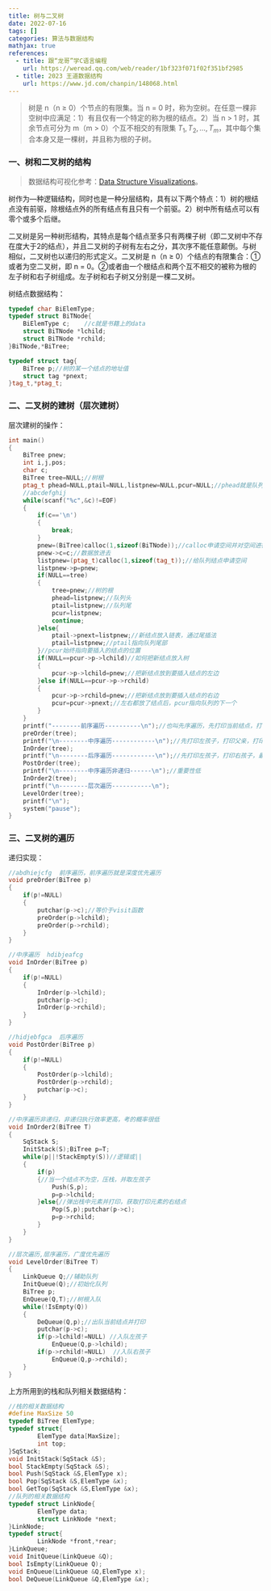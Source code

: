 ```yaml
---
title: 树与二叉树
date: 2022-07-16
tags: []
categories: 算法与数据结构
mathjax: true
references:
  - title: 跟“龙哥”学C语言编程
    url: https://weread.qq.com/web/reader/1bf323f071f02f351bf2985  
  - title: 2023 王道数据结构
    url: https://www.jd.com/chanpin/148068.html
---
```


> 树是 n（n ≥ 0）个节点的有限集。当 n = 0 时，称为空树。在任意一棵非空树中应满足：1）有且仅有一个特定的称为根的结点。2）当 n > 1 时，其余节点可分为 m（m > 0）个互不相交的有限集 $T_1,T_2,…, T_m$，其中每个集合本身又是一棵树，并且称为根的子树。

<!--more-->

### 一、树和二叉树的结构

> 数据结构可视化参考：[Data Structure Visualizations](https://www.cs.usfca.edu/~galles/visualization/Algorithms.html)。

树作为—种逻辑结构，同时也是一种分层结构，具有以下两个特点：1）树的根结点没有前驱，除根结点外的所有结点有且只有一个前驱。2）树中所有结点可以有零个或多个后继。

二叉树是另一种树形结构，其特点是每个结点至多只有两棵子树（即二叉树中不存在度大于2的结点），并且二叉树的子树有左右之分，其次序不能任意颠倒。与树相似，二叉树也以递归的形式定义。二叉树是 n（n ≥ 0）个结点的有限集合：①或者为空二叉树，即 n = 0。②或者由一个根结点和两个互不相交的被称为根的左子树和右子树组成。左子树和右子树又分别是一棵二叉树。

树结点数据结构：

```cpp
typedef char BiElemType;
typedef struct BiTNode{
    BiElemType c;    //c就是书籍上的data
    struct BiTNode *lchild;
    struct BiTNode *rchild;
}BiTNode,*BiTree;

typedef struct tag{
	BiTree p;//树的某一个结点的地址值
	struct tag *pnext;
}tag_t,*ptag_t;
```

### 二、二叉树的建树（层次建树）

层次建树的操作：

```cpp
int main()
{
    BiTree pnew;
    int i,j,pos;
    char c;
    BiTree tree=NULL;//树根
    ptag_t phead=NULL,ptail=NULL,listpnew=NULL,pcur=NULL;//phead就是队列头，ptail就是队列尾
    //abcdefghij
    while(scanf("%c",&c)!=EOF)
    {
        if(c=='\n')
        {
          	break;
        }
        pnew=(BiTree)calloc(1,sizeof(BiTNode));//calloc申请空间并对空间进行初始化，赋值为0
        pnew->c=c;//数据放进去
        listpnew=(ptag_t)calloc(1,sizeof(tag_t));//给队列结点申请空间
        listpnew->p=pnew;
        if(NULL==tree)
        {
            tree=pnew;//树的根
            phead=listpnew;//队列头
            ptail=listpnew;//队列尾
            pcur=listpnew;
            continue;
        }else{
            ptail->pnext=listpnew;//新结点放入链表，通过尾插法
            ptail=listpnew;//ptail指向队列尾部
        }//pcur始终指向要插入的结点的位置
        if(NULL==pcur->p->lchild)//如何把新结点放入树
        {
          	pcur->p->lchild=pnew;//把新结点放到要插入结点的左边
        }else if(NULL==pcur->p->rchild)
        {
            pcur->p->rchild=pnew;//把新结点放到要插入结点的右边
            pcur=pcur->pnext;//左右都放了结点后，pcur指向队列的下一个
        }
    }
  	printf("--------前序遍历----------\n");//也叫先序遍历，先打印当前结点，打印左孩子，打印右孩子
    preOrder(tree);
    printf("\n--------中序遍历------------\n");//先打印左孩子，打印父亲，打印右孩子
    InOrder(tree);
    printf("\n--------后序遍历------------\n");//先打印左孩子，打印右孩子，最后打印父亲
    PostOrder(tree);
    printf("\n--------中序遍历非递归------\n");//重要性低
    InOrder2(tree); 
    printf("\n--------层次遍历-----------\n");
    LevelOrder(tree);
    printf("\n");
    system("pause");
} 
```

### 三、二叉树的遍历

递归实现：

```cpp
//abdhiejcfg  前序遍历，前序遍历就是深度优先遍历
void preOrder(BiTree p)
{
    if(p!=NULL)
    {
        putchar(p->c);//等价于visit函数
        preOrder(p->lchild);
        preOrder(p->rchild);
    }
}

//中序遍历  hdibjeafcg
void InOrder(BiTree p)
{
    if(p!=NULL)
    {
        InOrder(p->lchild);
        putchar(p->c);
        InOrder(p->rchild);
    }
}

//hidjebfgca  后序遍历
void PostOrder(BiTree p)
{
    if(p!=NULL)
    {
        PostOrder(p->lchild);
        PostOrder(p->rchild);
        putchar(p->c);
    }
}

//中序遍历非递归，非递归执行效率更高，考的概率很低
void InOrder2(BiTree T)
{
    SqStack S;
    InitStack(S);BiTree p=T;
    while(p||!StackEmpty(S))//逻辑或||
    {
        if(p)
        {//当一个结点不为空，压栈，并取左孩子
            Push(S,p);
            p=p->lchild;
        }else{//弹出栈中元素并打印，获取打印元素的右结点
            Pop(S,p);putchar(p->c);
            p=p->rchild;
        }
    }
}

//层次遍历,层序遍历，广度优先遍历
void LevelOrder(BiTree T)
{
    LinkQueue Q;//辅助队列
    InitQueue(Q);//初始化队列
    BiTree p;
    EnQueue(Q,T);//树根入队
    while(!IsEmpty(Q))
    {
        DeQueue(Q,p);//出队当前结点并打印
        putchar(p->c);
        if(p->lchild!=NULL) //入队左孩子
          	EnQueue(Q,p->lchild);
        if(p->rchild!=NULL)  //入队右孩子
          	EnQueue(Q,p->rchild);
    }
}
```

上方所用到的栈和队列相关数据结构：

```cpp
//栈的相关数据结构
#define MaxSize 50
typedef BiTree ElemType;
typedef struct{
		ElemType data[MaxSize];
		int top;
}SqStack;
void InitStack(SqStack &S);
bool StackEmpty(SqStack &S);
bool Push(SqStack &S,ElemType x);
bool Pop(SqStack &S,ElemType &x);
bool GetTop(SqStack &S,ElemType &x);
//队列的相关数据结构
typedef struct LinkNode{
		ElemType data;
		struct LinkNode *next;
}LinkNode;
typedef struct{
		LinkNode *front,*rear;
}LinkQueue;
void InitQueue(LinkQueue &Q);
bool IsEmpty(LinkQueue Q);
void EnQueue(LinkQueue &Q,ElemType x);
bool DeQueue(LinkQueue &Q,ElemType &x);
```

